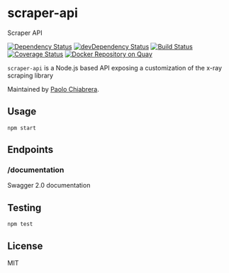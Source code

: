 # scraper-api

Scraper API

[![Dependency Status](https://david-dm.org/paolo-chiabrera/scraper-api.svg)](https://david-dm.org/paolo-chiabrera/scraper-api)
[![devDependency Status](https://david-dm.org/paolo-chiabrera/scraper-api/dev-status.svg?theme=shields.io)](https://david-dm.org/paolo-chiabrera/scraper-api#info=devDependencies)
[![Build Status](https://travis-ci.org/paolo-chiabrera/scraper-api.svg?branch=master)](https://travis-ci.org/paolo-chiabrera/scraper-api)
[![Coverage Status](https://coveralls.io/repos/github/paolo-chiabrera/tfl-api/badge.svg?branch=master)](https://coveralls.io/github/paolo-chiabrera/tfl-api?branch=master)
[![Docker Repository on Quay](https://quay.io/repository/d3lirium/scraper-api/status "Docker Repository on Quay")](https://quay.io/repository/d3lirium/scraper-api)

`scraper-api` is a Node.js based API exposing a customization of the x-ray scraping library

Maintained by [Paolo Chiabrera](https://github.com/paolo-chiabrera).

## Usage

```
npm start
```

## Endpoints

### /documentation
Swagger 2.0 documentation

## Testing

```
npm test
```

## License

MIT
